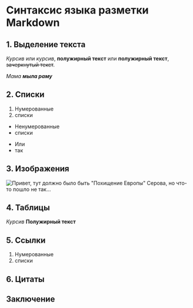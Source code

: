 # Синтаксис языка разметки Markdown

## 1. Выделение текста

*Курсив* или _курсив_, 
**полужирный текст** или __полужирный текст__,
~~зачеркнутый текст~~.

_Мама **мыла раму**_

## 2. Списки

 1. Нумерованные
 2. списки

 * Ненумерованные
 * списки

 + Или
 + так

## 3. Изображения

![Привет, тут должно было быть "Похищение Европы" Серова, но что-то пошло не так...](Europe_serov.jpg)

## 4. Таблицы

*Курсив* 
**Полужирный текст**

## 5. Cсылки

1. Нумерованные
2. списки

## 6. Цитаты

## Заключение
